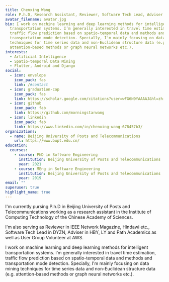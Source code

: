 ```yaml
---
title: Chenxing Wang
role: P.h.D, Research Assistant, Reviewer, Software Tech Lead, Adviser and User Group Volunteer
avatar_filename: avatar.jpg
bio: I work on machine learning and deep learning methods for intelligent
  transportation systems. I’m generally interested in travel time estimation,
  traffic flow prediction based on spatio-temporal data and methods and
  transportation mode detection. Specially, I'm mainly focusing on data mining
  techniques for time series data and non-Euclidean structure data (e.g.
  attention-based methods or graph neural networks etc.).
interests:
  - Artificial Intelligence
  - Spatio-temporal Data Mining
  - Flutter, Android and Django
social:
  - icon: envelope
    icon_pack: fas
    link: /#contact
  - icon: graduation-cap
    icon_pack: fas
    link: https://scholar.google.com/citations?user=wFG6N9YAAAAJ&hl=zh-CN
  - icon: github
    icon_pack: fab
    link: https://github.com/morningstarwang
  - icon: linkedin
    icon_pack: fab
    link: https://www.linkedin.com/in/chenxing-wang-678457b3/
organizations:
  - name: Beijing University of Posts and Telecommunications
    url: https://www.bupt.edu.cn/
education:
  courses:
    - course: PhD in Software Engineering
      institution: Beijing University of Posts and Telecommunications
      year: 2021
    - course: MEng in Software Engineering
      institution: Beijing University of Posts and Telecommunications
      year: 2019
email: ""
superuser: true
highlight_name: true
---
```

I'm currently pursing P.h.D in Beijing University of Posts and Telecommunications working as a research assistant in the Institute of Computing Technology of the Chinese Academy of Sciences. 

I'm also serving as Reviewer in IEEE Network Magazine, Hindawi etc., Software Tech Lead in DYZN, Adviser in HBY, LY and Path Academics as well as User Group Volunteer at AWS.

I work on machine learning and deep learning methods for intelligent transportation systems. I’m generally interested in travel time estimation, traffic flow prediction based on spatio-temporal data and methods and transportation mode detection. Specially, I'm mainly focusing on data mining techniques for time series data and non-Euclidean structure data (e.g. attention-based methods or graph neural networks etc.).
